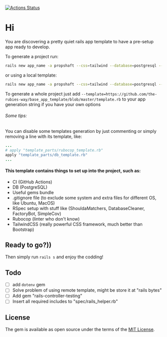 [![Actions Status](https://github.com/the-rubies-way/base_app_template/actions/workflows/ci.yml/badge.svg)](https://github.com/the-rubies-way/base_app_template/actions)

# Hi

You are discovering a pretty quiet rails app template to have a pre-setup app ready to develop.

To generate a project run:

```bash
rails new app_name -a propshaft --css=tailwind --database=postgresql --skip-jbuilder -T --template=https://raw.githubusercontent.com/the-rubies-way/base_app_template/master/template_by_github.rb
```

or using a local template:

```bash
rails new app_name -a propshaft --css=tailwind --database=postgresql --skip-jbuilder -T --template=base_app_template/template_by_github.rb
```

To generate a whole project just add `--template=https://github.com/the-rubies-way/base_app_template/blob/master/template.rb` to your app generation string if you have your own options

###### Some tips:

You can disable some templates generation by just commenting or simply removing a line with its template, like:

```ruby
...
# apply "template_parts/rubocop_template.rb"
apply "template_parts/db_template.rb"
...
```

#### This template contains things to set up into the project, such as:

- CI (GitHub Actions)
- DB (PostgreSQL)
- Useful gems bundle
- .gitignore file (to exclude some system and extra files for different OS, like Ubuntu, MacOS)
- RSpec setup with stuff like (ShouldaMatchers, DatabaseCleaner, FactoryBot, SimpleCov)
- Rubocop (linter who don't know)
- TailwindCSS (really powerful CSS framework, much better than Bootstrap)

## Ready to go?))

Then simply run `rails s` and enjoy the codding!

## Todo

- [ ] add `dotenv` gem
- [ ] Solve problem of using remote template, might be store it at "rails bytes"
- [ ] Add gem "rails-controller-testing"
- [ ] Insert all required includes to "spec/rails_helper.rb"

## License

The gem is available as open source under the terms of the [MIT License](https://opensource.org/licenses/MIT).

